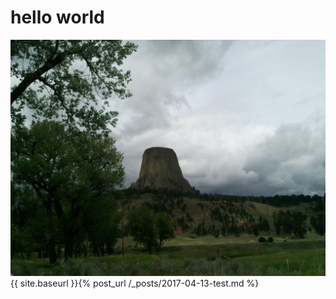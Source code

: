 # hello world
![image](images/devils-tower-2012-105.jpg)
{{ site.baseurl }}{% post_url /_posts/2017-04-13-test.md %}
